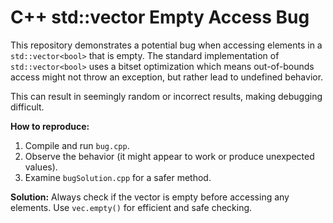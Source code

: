 # C++ std::vector<bool> Empty Access Bug

This repository demonstrates a potential bug when accessing elements in a `std::vector<bool>` that is empty.  The standard implementation of `std::vector<bool>` uses a bitset optimization which means out-of-bounds access might not throw an exception, but rather lead to undefined behavior.

This can result in seemingly random or incorrect results, making debugging difficult.

**How to reproduce:**
1. Compile and run `bug.cpp`.
2. Observe the behavior (it might appear to work or produce unexpected values).
3. Examine `bugSolution.cpp` for a safer method.

**Solution:**
Always check if the vector is empty before accessing any elements.  Use `vec.empty()` for efficient and safe checking.
